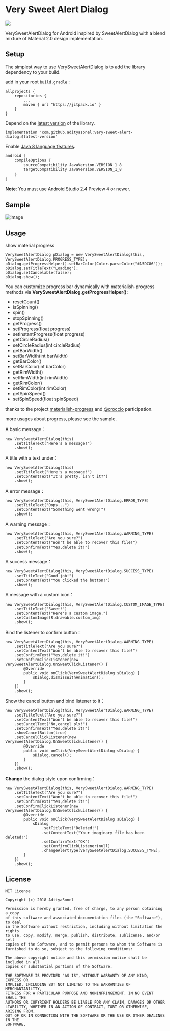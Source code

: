 Very Sweet Alert Dialog
===================
[![](https://jitpack.io/v/adityasonel/very-sweet-alert-dialog.svg)](https://jitpack.io/#adityasonel/very-sweet-alert-dialog)

VerySweetAlertDialog for Android inspired by SweetAlertDialog with a blend mixture of Material 2.0 design implementation.

## Setup
The simplest way to use VerySweetAlertDialog is to add the library dependency to your build.

add in your root `build.gradle` :
````
allprojects {
    repositories {
        ...
        maven { url "https://jitpack.io" }
    }
}
````
Depend on the [latest version](https://github.com/adityasonel/very-sweet-alert-dialog/releases) of the library.
````
implementation 'com.github.adityasonel:very-sweet-alert-dialog:$latest-version'
````

Enable [Java 8 language features](https://developer.android.com/studio/preview/features/java8-support.html).

```gradle
android {
    compileOptions {
        sourceCompatibility JavaVersion.VERSION_1_8
        targetCompatibility JavaVersion.VERSION_1_8
    }
}
```

**Note**: You must use Android Studio 2.4 Preview 4 or newer.

## Sample

![image](https://github.com/adityasonel/very-sweet-alert-dialog/blob/master/demo.gif)

## Usage

show material progress

    VerySweetAlertDialog pDialog = new VerySweetAlertDialog(this, VerySweetAlertDialog.PROGRESS_TYPE);
    pDialog.getProgressHelper().setBarColor(Color.parseColor("#A5DC86"));
    pDialog.setTitleText("Loading");
    pDialog.setCancelable(false);
    pDialog.show();

You can customize progress bar dynamically with materialish-progress methods via **VerySweetAlertDialog.getProgressHelper()**:
- resetCount()
- isSpinning()
- spin()
- stopSpinning()
- getProgress()
- setProgress(float progress)
- setInstantProgress(float progress)
- getCircleRadius()
- setCircleRadius(int circleRadius)
- getBarWidth()
- setBarWidth(int barWidth)
- getBarColor()
- setBarColor(int barColor)
- getRimWidth()
- setRimWidth(int rimWidth)
- getRimColor()
- setRimColor(int rimColor)
- getSpinSpeed()
- setSpinSpeed(float spinSpeed)

thanks to the project [materialish-progress](https://github.com/pnikosis/materialish-progress) and [@croccio](https://github.com/croccio) participation.

more usages about progress, please see the sample.

A basic message：

    new VerySweetAlertDialog(this)
        .setTitleText("Here's a message!")
        .show();

A title with a text under：

    new VerySweetAlertDialog(this)
        .setTitleText("Here's a message!")
        .setContentText("It's pretty, isn't it?")
        .show();

A error message：

    new VerySweetAlertDialog(this, VerySweetAlertDialog.ERROR_TYPE)
        .setTitleText("Oops...")
        .setContentText("Something went wrong!")
        .show();

A warning message：

    new VerySweetAlertDialog(this, VerySweetAlertDialog.WARNING_TYPE)
        .setTitleText("Are you sure?")
        .setContentText("Won't be able to recover this file!")
        .setConfirmText("Yes,delete it!")
        .show();

A success message：

    new VerySweetAlertDialog(this, VerySweetAlertDialog.SUCCESS_TYPE)
        .setTitleText("Good job!")
        .setContentText("You clicked the button!")
        .show();

A message with a custom icon：

    new VerySweetAlertDialog(this, VerySweetAlertDialog.CUSTOM_IMAGE_TYPE)
        .setTitleText("Sweet!")
        .setContentText("Here's a custom image.")
        .setCustomImage(R.drawable.custom_img)
        .show();

Bind the listener to confirm button：

    new VerySweetAlertDialog(this, VerySweetAlertDialog.WARNING_TYPE)
        .setTitleText("Are you sure?")
        .setContentText("Won't be able to recover this file!")
        .setConfirmText("Yes,delete it!")
        .setConfirmClickListener(new VerySweetAlertDialog.OnSweetClickListener() {
            @Override
            public void onClick(VerySweetAlertDialog sDialog) {
                sDialog.dismissWithAnimation();
            }
        })
        .show();

Show the cancel button and bind listener to it：

    new VerySweetAlertDialog(this, VerySweetAlertDialog.WARNING_TYPE)
        .setTitleText("Are you sure?")
        .setContentText("Won't be able to recover this file!")
        .setCancelText("No,cancel plx!")
        .setConfirmText("Yes,delete it!")
        .showCancelButton(true)
        .setCancelClickListener(new VerySweetAlertDialog.OnSweetClickListener() {
            @Override
            public void onClick(VerySweetAlertDialog sDialog) {
                sDialog.cancel();
            }
        })
        .show();

**Change** the dialog style upon confirming：

    new VerySweetAlertDialog(this, VerySweetAlertDialog.WARNING_TYPE)
        .setTitleText("Are you sure?")
        .setContentText("Won't be able to recover this file!")
        .setConfirmText("Yes,delete it!")
        .setConfirmClickListener(new VerySweetAlertDialog.OnSweetClickListener() {
            @Override
            public void onClick(VerySweetAlertDialog sDialog) {
                sDialog
                    .setTitleText("Deleted!")
                    .setContentText("Your imaginary file has been deleted!")
                    .setConfirmText("OK")
                    .setConfirmClickListener(null)
                    .changeAlertType(VerySweetAlertDialog.SUCCESS_TYPE);
            }
        })
        .show();

## License

    MIT License

    Copyright (c) 2018 AdityaSonel

    Permission is hereby granted, free of charge, to any person obtaining a copy
    of this software and associated documentation files (the "Software"), to deal
    in the Software without restriction, including without limitation the rights
    to use, copy, modify, merge, publish, distribute, sublicense, and/or sell
    copies of the Software, and to permit persons to whom the Software is
    furnished to do so, subject to the following conditions:

    The above copyright notice and this permission notice shall be included in all
    copies or substantial portions of the Software.

    THE SOFTWARE IS PROVIDED "AS IS", WITHOUT WARRANTY OF ANY KIND, EXPRESS OR
    IMPLIED, INCLUDING BUT NOT LIMITED TO THE WARRANTIES OF MERCHANTABILITY,
    FITNESS FOR A PARTICULAR PURPOSE AND NONINFRINGEMENT. IN NO EVENT SHALL THE
    AUTHORS OR COPYRIGHT HOLDERS BE LIABLE FOR ANY CLAIM, DAMAGES OR OTHER
    LIABILITY, WHETHER IN AN ACTION OF CONTRACT, TORT OR OTHERWISE, ARISING FROM,
    OUT OF OR IN CONNECTION WITH THE SOFTWARE OR THE USE OR OTHER DEALINGS IN THE
    SOFTWARE.
